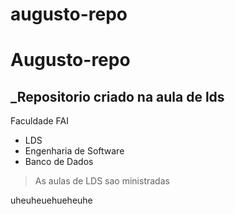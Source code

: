 # augusto-repo

# Augusto-repo
## _Repositorio criado na aula de lds

Faculdade FAI

- LDS
- Engenharia de Software
- Banco de Dados

> As aulas de LDS sao ministradas

uheuheuehueheuhe
